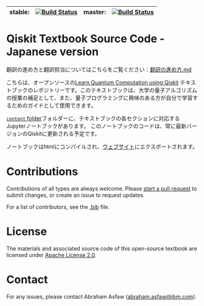 
| stable: | [![Build Status](https://travis-ci.com/Qiskit/qiskit-textbook.svg?branch=stable)](https://travis-ci.com/Qiskit/qiskit-textbook) | master: | [![Build Status](https://travis-ci.com/Qiskit/qiskit-textbook.svg?branch=master)](https://travis-ci.com/Qiskit/qiskit-textbook) |
|---|---|---|---|

# Qiskit Textbook Source Code - Japanese version

翻訳の進め方と翻訳担当についてはこちらをご覧ください：[翻訳の進め方.md](https://github.com/kifumi/qiskit-textbook/blob/ja/%E7%BF%BB%E8%A8%B3%E3%81%AE%E9%80%B2%E3%82%81%E6%96%B9.md)

こちらは、オープンソースの[Learn Quantum Computation using Qiskit](http://community.qiskit.org/textbook) テキストブックのレポジトリーです。このテキストブックは、大学の量子アルゴリズムの授業の補足として、また、量子プログラミングに興味のある方が自分で学習するためのガイドとして使用できます。

[`content` folder](content/)フォルダーに、テキストブックの各セクションに対応するJupyterノートブックがあります。 このノートブックのコードは、常に最新バージョンのQiskitに更新される予定です。

ノートブックはhtmlにコンパイルされ、[ウェブサイト](http://community.qiskit.org/textbook)にエクスポートされます。


# Contributions
Contributions of all types are always welcome. Please [start a pull request](https://help.github.com/en/articles/creating-a-pull-request) to submit changes, or create an issue to request updates.

For a list of contributors, see the [.bib](https://github.com/Qiskit/qiskit-textbook/blob/master/content/qiskit-textbook.bib) file.

# License
The materials and associated source code of this open-source textbook are licensed under [Apache License 2.0](https://www.apache.org/licenses/LICENSE-2.0).

# Contact
For any issues, please contact Abraham Asfaw (abraham.asfaw@ibm.com).
